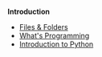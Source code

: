 **Introduction**
- [Files & Folders](Notes/01_file_manipulation.md)
- [What's Programming](Notes/02_what_is_programming.md)
- [Introduction to Python](Notes/03_introduction_to_Python.md)



<!-- 
**Python Data Types**
- [What are literals](Notes/04_intro_literals.md)
- [Integers & Floats](Notes/05_integers_floats.md)
- [Strings](Notes/06_1_strings.md)
- [Booleans](Notes/07_booleans.md)

**Variables**
- [Variables & Constants](Notes/08_variables.md)

**Turtle Graphics**
- [Intro to turtle](Notes/09_1_Turtle_Graphics.md)
- [Draw a house](Notes/09_2_draw_house.md)

**Operators**
- [Arithmetic Operators](Notes/10_arithmetic_operatos.md)
- [Assignment Operators](Notes/11_assignment_operators.md)
- [Comparison Operators](Notes/12_comparison_operators.md)
- [Logical Operators](Notes/13_logical_operators.md)
- [Priority Operations](Notes/14_priority_operations.md)


**Functions**
- [What are functions](https://john-abbott-college.github.io/SN1-Notes/Notes/16_1_functions_cartoon.pdf)
- [Math Functions](Notes/17_functions_math_module.md)
- [Basic I/O Functions](Notes/18_functions_print_input.md)
- [User defined functions](Notes/19_user_defined_functions.md)
- [Type Hinting](Notes/20_functions_type_hint.md)
- [Scopes](Notes/21_functions_and_scopes.md)


**Lists**
- [List introduction](Notes/28_1_lists.md) 
- [Looping over list](Notes/28_2_lists.md)
- [List in action](Notes/28_3_lists.md)

**Statements** 
- [For loop](Notes/23_1_for_loop)
- [If statement](Notes/26_conditions_if.md)
- [If/Else statement](/Notes/27_conditions_if_else.md)


**Math To Python**
- [Accumulators & Series](Notes/31_accumulator_pattern.md)
- [Formula Translator](Notes/32_from_math_to_python.md)


**Scientific modules**
- [Installing modules](Notes/33_1_matplotlib_and_numpy.md)
- [Intro to Numpy](Notes/33_2_numpy.md)

**Files**
- [Reading/Writing Files](Notes/35_reading_files.md)

**Additional notes**

- [F string formatting](Notes/06_2_f_strings.md)
- [List Comprehensions](Notes/23_3_for_loop_list_comprehension.md)

 -->














